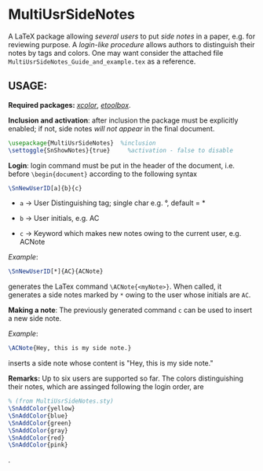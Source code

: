 MultiUsrSideNotes
=================

A LaTeX package allowing *several users* to put *side notes* in a paper, e.g. for reviewing purpose. 
A *login-like procedure* allows authors to distinguish their notes by tags and colors. 
One may want consider the attached file ```MultiUsrSideNotes_Guide_and_example.tex``` as a reference.

USAGE: 
----------------
**Required packages:** [*xcolor*](http://www.ctan.org/tex-archive/macros/latex/contrib/xcolor), [*etoolbox*](http://www.ctan.org/tex-archive/macros/latex/contrib/etoolbox).


**Inclusion and activation**: after inclusion the package must be explicitly enabled; 
if not, side notes *will not appear* in the final document. 
```latex
\usepackage{MultiUsrSideNotes} 	%inclusion
\settoggle{SnShowNotes}{true}	  %activation - false to disable
```

**Login**: login command must be put in the header of the document, i.e. before `\begin{document}` according to
the following syntax

```latex
\SnNewUserID[a]{b}{c}
```
-   `a` -> User Distinguishing tag; single char e.g. °, default = *

-   `b` -> User initials, e.g. AC

-   `c` -> Keyword which makes new notes owing to the current user, e.g. ACNote


*Example*:
```latex
\SnNewUserID[*]{AC}{ACNote}
```
generates the LaTex command `\ACNote{<myNote>}`. When called, it generates a side notes marked by 
`*` owing to the user whose initials are `AC`.

**Making a note**: The previously generated command `c` can be used to insert a new side note.

*Example*:
```latex
\ACNote{Hey, this is my side note.}
```
inserts a side note whose content is "Hey, this is my side note."

**Remarks:** Up to six users are supported so far. The colors distinguishing their notes, which are assinged following the login order, are 
```latex
% (from MultiUsrSideNotes.sty)
\SnAddColor{yellow}
\SnAddColor{blue}
\SnAddColor{green}
\SnAddColor{gray}
\SnAddColor{red}
\SnAddColor{pink}
```
.
